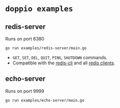 # `doppio examples`

## redis-server

Runs on port 6380

```
go run examples/redis-server/main.go
```

- `GET`, `SET`, `DEL`, `QUIT`, `PING`, `SHUTDOWN` commands.  
- Compatible with the [redis-cli](https://redis.io/topics/rediscli) and all [redis clients](https://redis.io/clients).


## echo-server

Runs on port 9999

```
go run examples/echo-server/main.go
```
